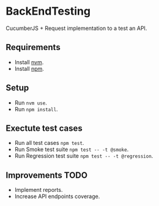 # BackEndTesting
CucumberJS + Request implementation to a test an API. 

## Requirements
- Install [nvm](https://github.com/creationix/nvm/blob/master/README.md).
- Install [npm](https://www.npmjs.com/).

## Setup 
- Run `nvm use`.
- Run `npm install`.

## Exectute test cases
- Run all test cases `npm test`.
- Run Smoke test suite `npm test -- -t @smoke`.
- Run Regression test suite `npm test -- -t @regression`.

## Improvements TODO
- Implement reports.
- Increase API endpoints coverage.
